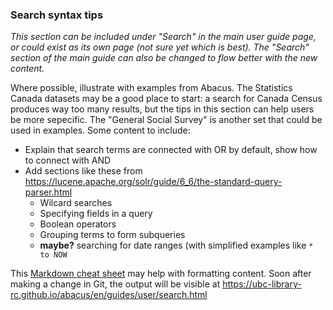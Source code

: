 ### Search syntax tips

_This section can be included under "Search" in the main user guide page, or could exist as its own page (not sure yet which is best). The "Search" section of the main guide can also be changed to flow better with the new content._

Where possible, illustrate with examples from Abacus. The Statistics Canada datasets may be a good place to start: a search for Canada Census produces way too many results, but the tips in this section can help users be more sepecific. The "General Social Survey" is another set that could be used in examples.
Some content to include: 

- Explain that search terms are connected with OR by default, show how to connect with AND
- Add sections like these from <https://lucene.apache.org/solr/guide/6_6/the-standard-query-parser.html>
  - Wilcard searches
  - Specifying fields in a query
  - Boolean operators
  - Grouping terms to form subqueries
  - **maybe?** searching for date ranges (with simplified examples like `* to NOW`

This [Markdown cheat sheet](https://github.com/adam-p/markdown-here/wiki/Markdown-Cheatsheet) may help with formatting content. 
Soon after making a change in Git, the output will be visible at <https://ubc-library-rc.github.io/abacus/en/guides/user/search.html>
